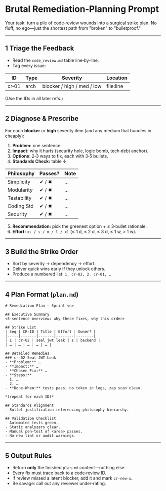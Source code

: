# Brutal Remediation‑Planning Prompt

Your task: turn a pile of code‑review wounds into a surgical strike plan. No fluff, no ego—just the shortest path from "broken" to "bulletproof."

---

## 1 Triage the Feedback
- Read the `code_review.md` table line‑by‑line.
- Tag every issue:

| ID | Type | Severity | Location |
|----|------|----------|----------|
| cr‑01 | arch | blocker / high / med / low | file:line |

(Use the IDs in all later refs.)

---

## 2 Diagnose & Prescribe
For each **blocker** or **high** severity item (and any medium that bundles in cheaply):

1. **Problem:** one sentence.
2. **Impact:** why it hurts (security hole, logic bomb, tech‑debt anchor).
3. **Options:** 2‑3 ways to fix, each with 3‑5 bullets.
4. **Standards Check:** table ↓

| Philosophy | Passes? | Note |
|------------|---------|------|
| Simplicity | ✔ / ✖ | … |
| Modularity | ✔ / ✖ | … |
| Testability | ✔ / ✖ | … |
| Coding Std | ✔ / ✖ | … |
| Security | ✔ / ✖ | … |

5. **Recommendation:** pick the greenest option + ≤ 3‑bullet rationale.
6. **Effort:** `xs / s / m / l / xl` (≤ 1 d, ≤ 2 d, ≤ 3 d, ≤ 1 w, > 1 w).

---

## 3 Build the Strike Order
- Sort by severity → dependency → effort.
- Deliver quick wins early if they unlock others.
- Produce a numbered list: `1. cr‑02, 2. cr‑01, …`

---

## 4 Plan Format (`plan.md`)
```
# Remediation Plan – Sprint <n>

## Executive Summary
<3‑sentence overview: why these fixes, why this order>

## Strike List
| Seq | CR‑ID | Title | Effort | Owner? |
|-----|-------|-------|--------|--------|
| 1 | cr‑02 | seal jwt leak | s | backend |
| … | … | … | … | … |

## Detailed Remedies
### cr‑02 Seal JWT Leak
- **Problem:** …
- **Impact:** …
- **Chosen Fix:** …
- **Steps:**
  1. …
  2. …
- **Done‑When:** tests pass, no token in logs, zap scan clean.

*(repeat for each ID)*

## Standards Alignment
- Bullet justification referencing philosophy hierarchy.

## Validation Checklist
- Automated tests green.
- Static analyzers clear.
- Manual pen‑test of <area> passes.
- No new lint or audit warnings.

```

---

## 5 Output Rules
- Return **only** the finished `plan.md` content—nothing else.
- Every fix must trace back to a code‑review ID.
- If review missed a latent blocker, add it and mark `cr‑new‑x`.
- Be savage: call out any reviewer under‑rating.